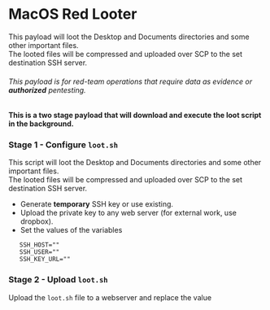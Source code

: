 # MacOS Red Looter
This payload will loot the Desktop and Documents directories and some other important files.  
The looted files will be compressed and uploaded over SCP to the set destination SSH server.
###### This payload is for red-team operations that require data as evidence or _**authorized**_ pentesting.

#### This is a two stage payload that will download and execute the loot script in the background.

### Stage 1  - Configure `loot.sh`
This script will loot the Desktop and Documents directories and some other important files.  
The looted files will be compressed and uploaded over SCP to the set destination SSH server.
  - Generate **temporary** SSH key or use existing.
  - Upload the private key to any web server (for external work, use dropbox).
  - Set the values of the variables
```
   SSH_HOST=""
   SSH_USER=""
   SSH_KEY_URL=""
```

### Stage 2 - Upload `loot.sh` 
Upload the `loot.sh` file to a webserver and replace the value _<SCRIPT URL>_ with the URL of the webserver in `payload.txt`.  
  _If you use the URl to the raw file on github the first stage will take longer since it's a long URL which makes it more noticable._

##### Originally tested with OM.G Cable but should work for all the duckyscript based devices

